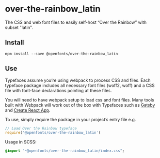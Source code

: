 
# over-the-rainbow_latin

The CSS and web font files to easily self-host “Over the Rainbow” with subset "latin".

## Install

`npm install --save @openfonts/over-the-rainbow_latin`

## Use

Typefaces assume you’re using webpack to process CSS and files. Each typeface
package includes all necessary font files (woff2, woff) and a CSS file with
font-face declarations pointing at these files.

You will need to have webpack setup to load css and font files. Many tools built
with Webpack will work out of the box with Typefaces such as [Gatsby](https://github.com/gatsbyjs/gatsby)
and [Create React App](https://github.com/facebookincubator/create-react-app).

To use, simply require the package in your project’s entry file e.g.

```javascript
// Load Over the Rainbow typeface
require('@openfonts/over-the-rainbow_latin')
```

Usage in SCSS:
```scss
@import "~@openfonts/over-the-rainbow_latin/index.css";
```

